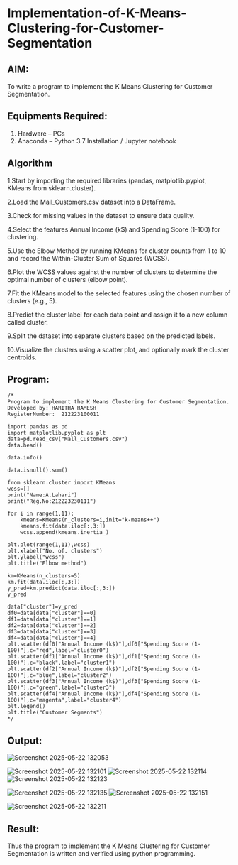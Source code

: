 # Implementation-of-K-Means-Clustering-for-Customer-Segmentation

## AIM:
To write a program to implement the K Means Clustering for Customer Segmentation.

## Equipments Required:
1. Hardware – PCs
2. Anaconda – Python 3.7 Installation / Jupyter notebook

## Algorithm
1.Start by importing the required libraries (pandas, matplotlib.pyplot, KMeans from sklearn.cluster).

2.Load the Mall_Customers.csv dataset into a DataFrame.

3.Check for missing values in the dataset to ensure data quality.

4.Select the features Annual Income (k$) and Spending Score (1-100) for clustering.

5.Use the Elbow Method by running KMeans for cluster counts from 1 to 10 and record the Within-Cluster Sum of Squares (WCSS).

6.Plot the WCSS values against the number of clusters to determine the optimal number of clusters (elbow point).

7.Fit the KMeans model to the selected features using the chosen number of clusters (e.g., 5).

8.Predict the cluster label for each data point and assign it to a new column called cluster.

9.Split the dataset into separate clusters based on the predicted labels.

10.Visualize the clusters using a scatter plot, and optionally mark the cluster centroids. 

## Program:
```
/*
Program to implement the K Means Clustering for Customer Segmentation.
Developed by: HARITHA RAMESH
RegisterNumber:  212223100011

import pandas as pd
import matplotlib.pyplot as plt
data=pd.read_csv("Mall_Customers.csv")
data.head()

data.info()

data.isnull().sum()

from sklearn.cluster import KMeans
wcss=[]
print("Name:A.Lahari")
print("Reg.No:212223230111")

for i in range(1,11):
    kmeans=KMeans(n_clusters=i,init="k-means++")
    kmeans.fit(data.iloc[:,3:])
    wcss.append(kmeans.inertia_)

plt.plot(range(1,11),wcss)
plt.xlabel("No. of. clusters")
plt.ylabel("wcss")
plt.title("Elbow method")

km=KMeans(n_clusters=5)
km.fit(data.iloc[:,3:])
y_pred=km.predict(data.iloc[:,3:])
y_pred

data["cluster"]=y_pred
df0=data[data["cluster"]==0]
df1=data[data["cluster"]==1]
df2=data[data["cluster"]==2]
df3=data[data["cluster"]==3]
df4=data[data["cluster"]==4]
plt.scatter(df0["Annual Income (k$)"],df0["Spending Score (1-100)"],c="red",label="cluster0")
plt.scatter(df1["Annual Income (k$)"],df1["Spending Score (1-100)"],c="black",label="cluster1")
plt.scatter(df2["Annual Income (k$)"],df2["Spending Score (1-100)"],c="blue",label="cluster2")
plt.scatter(df3["Annual Income (k$)"],df3["Spending Score (1-100)"],c="green",label="cluster3")
plt.scatter(df4["Annual Income (k$)"],df4["Spending Score (1-100)"],c="magenta",label="cluster4")
plt.legend()
plt.title("Customer Segments")
*/
```

## Output:

![Screenshot 2025-05-22 132053](https://github.com/user-attachments/assets/e951b1ec-d7bd-43cf-8419-5c3451e5e6ae)

![Screenshot 2025-05-22 132101](https://github.com/user-attachments/assets/64940bdf-4ac7-4529-a26e-38fe0027dc0b)
![Screenshot 2025-05-22 132114](https://github.com/user-attachments/assets/2408ae0a-ece4-4bd8-a53d-bac6684b7af4)
![Screenshot 2025-05-22 132123](https://github.com/user-attachments/assets/b80459d4-dd37-42a8-8a35-9e4ff400d63e)

![Screenshot 2025-05-22 132135](https://github.com/user-attachments/assets/15c0d8e4-75e0-451e-a9a3-df02f7f6d68a)
![Screenshot 2025-05-22 132151](https://github.com/user-attachments/assets/0f0bccb0-657e-4a37-8020-6e60f83333f5)

![Screenshot 2025-05-22 132211](https://github.com/user-attachments/assets/ed2b74b2-9a8a-4310-be5f-bd7851d12a43)

## Result:
Thus the program to implement the K Means Clustering for Customer Segmentation is written and verified using python programming.
